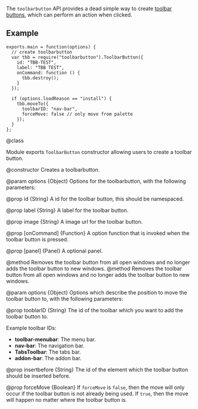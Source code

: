 <!-- contributed by Erik Vold [erikvvold@gmail.com]  -->


The `toolbarbutton` API provides a dead simple way to create
[toolbar buttons](https://developer.mozilla.org/en/XUL/toolbarbutton), which
can perform an action when clicked.

## Example ##

    exports.main = function(options) {
      // create toolbarbutton
      var tbb = require("toolbarbutton").ToolbarButton({
        id: "TBB-TEST",
        label: "TBB TEST",
        onCommand: function () {
          tbb.destroy(); 
        }
      });
    
      if (options.loadReason == "install") {
        tbb.moveTo({
          toolbarID: "nav-bar",
          forceMove: false // only move from palette
        });
      }
    };

<api name="ToolbarButton">
@class

Module exports `ToolbarButton` constructor allowing users to create a
toolbar button.

<api name="ToolbarButton">
@constructor
Creates a toolbarbutton.

@param options {Object}
  Options for the toolbarbutton, with the following parameters:

@prop id {String}
A id for the toolbar button, this should be namespaced.

@prop label {String}
A label for the toolbar button.

@prop image {String}
A image url for the toolbar button.

@prop [onCommand] {Function}
 A option function that is invoked when the toolbar button is pressed.

@prop [panel] {Panel}
  A optional panel.
</api>

<api name="destroy">
@method
Removes the toolbar button from all open windows and no longer adds the
toolbar button to new windows.
</api>

<api name="moveTo">
@method
Removes the toolbar button from all open windows and no longer adds the
toolbar button to new windows.

@param options {Object}
Options which describe the position to move the toolbar button to, with the
following parameters:

@prop tooblarID {String}
The id of the toolbar which you want to add the toolbar button to.

Example toolbar IDs:

- **toolbar-menubar**: The menu bar.
- **nav-bar**: The navigation bar.
- **TabsToolbar**: The tabs bar.
- **addon-bar**: The addon bar.

@prop insertbefore {String}
The id of the element which the toolbar button should be inserted before.

@prop forceMove {Boolean}
If `forceMove` is `false`, then the move will only occur if the toolbar button
is not already being used. If `true`, then the move will happen no matter where
the toolbar button is.
</api>
</api>
